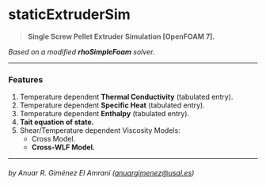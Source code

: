 # staticExtruderSim
> **Single Screw Pellet Extruder Simulation [OpenFOAM 7].**

*Based on a modified **rhoSimpleFoam** solver.*

***
### Features
1. Temperature dependent **Thermal Conductivity** (tabulated entry).
2. Temperature dependent **Specific Heat** (tabulated entry).
3. Temperature dependent **Enthalpy** (tabulated entry).
4. **Tait equation of state.**
5. Shear/Temperature dependent Viscosity Models:
   - Cross Model.
   - **Cross-WLF Model.**
***

###### *by Anuar R. Giménez El Amrani (anuargimenez@usal.es)*
